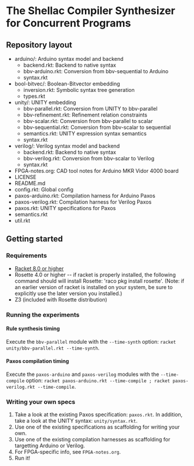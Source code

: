 # The Shellac Compiler Synthesizer for Concurrent Programs

## Repository layout

* arduino/: Arduino syntax model and backend
    * backend.rkt: Backend to native syntax
    * bbv-arduino.rkt: Conversion from bbv-sequential to Arduino
    * syntax.rkt
* bool-bitvec/: Boolean-Bitvector embedding
    * inversion.rkt: Symbolic syntax tree generation
    * types.rkt
* unity/: UNITY embedding
    * bbv-parallel.rkt: Conversion from UNITY to bbv-parallel
    * bbv-refinement.rkt: Refinement relation constraints
    * bbv-scalar.rkt: Conversion from bbv-parallel to scalar
    * bbv-sequential.rkt: Conversion from bbv-scalar to sequential
    * semantics.rkt: UNITY expression syntax semantics
    * syntax.rkt
* verilog/: Verilog syntax model and backend
    * backend.rkt: Backend to native syntax
    * bbv-verilog.rkt: Conversion from bbv-scalar to Verilog
    * syntax.rkt
* FPGA-notes.org: CAD tool notes for Arduino MKR Vidor 4000 board
* LICENSE
* README.md
* config.rkt: Global config
* paxos-arduino.rkt: Compilation harness for Arduino Paxos
* paxos-verilog.rkt: Compilation harness for Verilog Paxos
* paxos.rkt: UNITY specifications for Paxos
* semantics.rkt
* util.rkt

## Getting started

### Requirements
* <a href = "https://download.racket-lang.org/">Racket 8.0 or higher</a>
* Rosette 4.0 or higher -- if racket is properly installed, the following command should will install Rosette: 'raco pkg install rosette'. (Note: if an earlier version of racket is installed on your system, be sure to explicitly use the later version you installed.)
* Z3 (included with Rosette distribution)

### Running the experiments

#### Rule synthesis timing

Execute the `bbv-parallel` module with the `--time-synth` option: `racket unity/bbv-parallel.rkt --time-synth`.

#### Paxos compilation timing

Execute the `paxos-arduino` and `paxos-verilog` modules with the `--time-compile` option: `racket paxos-arduino.rkt --time-compile ; racket paxos-verilog.rkt --time-compile`.

### Writing your own specs

1. Take a look at the existing Paxos specification: `paxos.rkt`. In addition, take a look at the UNITY syntax: `unity/syntax.rkt`.
2. Use one of the existing specifications as scaffolding for writing your own.
3. Use one of the existing compilation harnesses as scaffolding for targetting Arduino or Verilog.
4. For FPGA-specific info, see `FPGA-notes.org`.
5. Run it!
